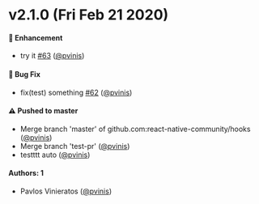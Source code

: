 # v2.1.0 (Fri Feb 21 2020)

#### 🚀  Enhancement

- try it [#63](https://github.com/react-native-community/hooks/pull/63) ([@pvinis](https://github.com/pvinis))

#### 🐛  Bug Fix

- fix(test) something [#62](https://github.com/react-native-community/hooks/pull/62) ([@pvinis](https://github.com/pvinis))

#### ⚠️  Pushed to master

- Merge branch 'master' of github.com:react-native-community/hooks  ([@pvinis](https://github.com/pvinis))
- Merge branch 'test-pr'  ([@pvinis](https://github.com/pvinis))
- testttt auto  ([@pvinis](https://github.com/pvinis))

#### Authors: 1

- Pavlos Vinieratos ([@pvinis](https://github.com/pvinis))